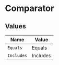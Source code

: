 # Comparator


## Values

| Name       | Value      |
| ---------- | ---------- |
| `Equals`   | Equals     |
| `Includes` | Includes   |